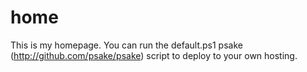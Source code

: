 home
====

This is my homepage. You can run the default.ps1 psake (http://github.com/psake/psake) script to deploy to your own hosting. 
